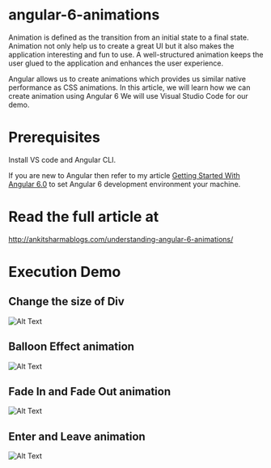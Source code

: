 # angular-6-animations
Animation is defined as the transition from an initial state to a final state. Animation not only help us to create a great UI but it also makes the application interesting and fun to use. A well-structured animation keeps the user glued to the application and enhances the user experience.

Angular allows us to create animations which provides us similar native performance as CSS animations. In this article, we will learn how we can create animation using Angular 6
We will use Visual Studio Code for our demo.
# Prerequisites
Install VS code and Angular CLI.

If you are new to Angular then refer to my article [Getting Started With Angular 6.0](http://ankitsharmablogs.com/getting-started-with-angular-6-0/) to set Angular 6 development environment your machine.
# Read the full article at

http://ankitsharmablogs.com/understanding-angular-6-animations/
# Execution Demo
## Change the size of Div
![Alt Text](http://ankitsharmablogs.com/wp-content/uploads/2018/09/ChangeSize.gif)
## Balloon Effect animation
![Alt Text](http://ankitsharmablogs.com/wp-content/uploads/2018/09/BalloonEffect.gif)
## Fade In and Fade Out animation
![Alt Text](http://ankitsharmablogs.com/wp-content/uploads/2018/09/FadeInOut.gif)
## Enter and Leave animation
![Alt Text](http://ankitsharmablogs.com/wp-content/uploads/2018/09/EnterLeave.gif)

